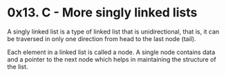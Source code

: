# 0x13. C - More singly linked lists

A singly linked list is a type of linked list that is unidirectional,
that is, it can be traversed in only one direction
from head to the last node (tail).

Each element in a linked list is called a node.
A single node contains data and a pointer to the
next node which helps in maintaining the structure of the list.